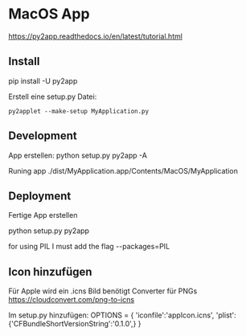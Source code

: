# MacOS App

https://py2app.readthedocs.io/en/latest/tutorial.html

## Install

pip install -U py2app


Erstell eine setup.py Datei:

	py2applet --make-setup MyApplication.py


## Development

App erstellen:
	python setup.py py2app -A

Runing app
	./dist/MyApplication.app/Contents/MacOS/MyApplication


## Deployment

Fertige App erstellen

python setup.py py2app

for using PIL I must add the flag --packages=PIL 


## Icon hinzufügen
Für Apple wird ein .icns Bild benötigt
Converter für PNGs
https://cloudconvert.com/png-to-icns

Im setup.py hinzufügen:
	OPTIONS = {
	    'iconfile':'appIcon.icns',
	    'plist': {'CFBundleShortVersionString':'0.1.0',}
	}